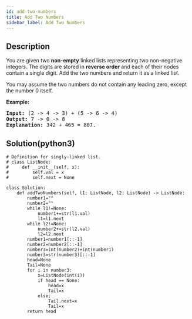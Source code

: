 ```yaml
---
id: add-two-numbers
title: Add Two Numbers
sidebar_label: Add Two Numbers
---
```

## Description
<div class="description">
<p>You are given two <b>non-empty</b> linked lists representing two non-negative integers. The digits are stored in <b>reverse order</b> and each of their nodes contain a single digit. Add the two numbers and return it as a linked list.</p>

<p>You may assume the two numbers do not contain any leading zero, except the number 0 itself.</p>

<p><b>Example:</b></p>

<pre>
<b>Input:</b> (2 -&gt; 4 -&gt; 3) + (5 -&gt; 6 -&gt; 4)
<b>Output:</b> 7 -&gt; 0 -&gt; 8
<b>Explanation:</b> 342 + 465 = 807.
</pre>

</div>

## Solution(python3)
```python3
# Definition for singly-linked list.
# class ListNode:
#     def __init__(self, x):
#         self.val = x
#         self.next = None

class Solution:
    def addTwoNumbers(self, l1: ListNode, l2: ListNode) -> ListNode:
        number1=""
        number2=""
        while l1!=None:
            number1+=str(l1.val)
            l1=l1.next
        while l2!=None:
            number2+=str(l2.val)
            l2=l2.next
        number1=number1[::-1]
        number2=number2[::-1]
        number3=int(number2)+int(number1)
        number3=str(number3)[::-1]
        head=None
        Tail=None
        for i in number3:
            x=ListNode(int(i))
            if head == None: 
                head=x
                Tail=x
            else:
                Tail.next=x
                Tail=x
        return head
```